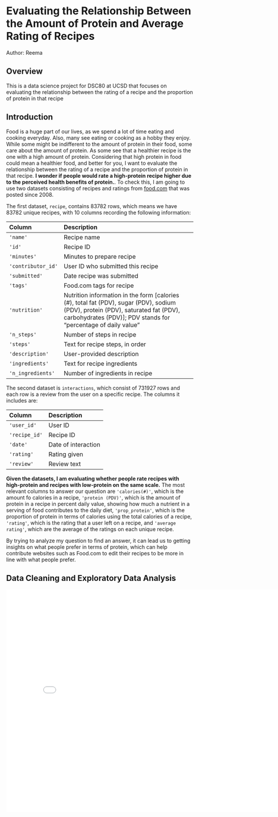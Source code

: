 # Evaluating the Relationship Between the Amount of Protein and Average Rating of Recipes

Author: Reema 

## Overview

This is a data science project for DSC80 at UCSD that focuses on evaluating the relationship between the rating of a recipe and the proportion of protein in that recipe

## Introduction

Food is a huge part of our lives, as we spend a lot of time eating and cooking everyday. Also, many see eating or cooking as a hobby they enjoy. While some might be indifferent to the amount of protein in their food, some care about the amount of protein. As some see that a healthier recipe is the one with a high amount of protein. Considering that high protein in food could mean a healthier food, and better for you, I want to evaluate the relationship between the rating of a recipe and the proportion of protein in that recipe. **I wonder if people would rate a high-protein recipe higher due to the perceived health benefits of protein.**. To check this, I am going to use two datasets consisting of recipes and ratings from [food.com](https://www.food.com/) that was posted since 2008.

The first dataset, `recipe`, contains 83782 rows, which means we have 83782 unique recipes, with 10 columns recording the following information:

| Column             | Description                                                                                                                                                                                       |
| :----------------- | :------------------------------------------------------------------------------------------------------------------------------------------------------------------------------------------------ |
| `'name'`           | Recipe name                                                                                                                                                                                       |
| `'id'`             | Recipe ID                                                                                                                                                                                         |
| `'minutes'`        | Minutes to prepare recipe                                                                                                                                                                         |
| `'contributor_id'` | User ID who submitted this recipe                                                                                                                                                                 |
| `'submitted'`      | Date recipe was submitted                                                                                                                                                                         |
| `'tags'`           | Food.com tags for recipe                                                                                                                                                                          |
| `'nutrition'`      | Nutrition information in the form [calories (#), total fat (PDV), sugar (PDV), sodium (PDV), protein (PDV), saturated fat (PDV), carbohydrates (PDV)]; PDV stands for “percentage of daily value” |
| `'n_steps'`        | Number of steps in recipe                                                                                                                                                                         |
| `'steps'`          | Text for recipe steps, in order                                                                                                                                                                   |
| `'description'`    | User-provided description                                                                                                                                                                         |
| `'ingredients'`    | Text for recipe ingredients                                                                                                                                                                       |
| `'n_ingredients'`  | Number of ingredients in recipe                                                                                                                                                                   |

The second dataset is `interactions`, which consist of 731927 rows and each row is a review from the user on a specific recipe. The columns it includes are:

| Column        | Description         |
| :------------ | :------------------ |
| `'user_id'`   | User ID             |
| `'recipe_id'` | Recipe ID           |
| `'date'`      | Date of interaction |
| `'rating'`    | Rating given        |
| `'review'`    | Review text         |

**Given the datasets, I am evaluating whether people rate recipes with high-protein and recipes with low-protein on the same scale.** The most relevant columns to answer our question are `'calories(#)'`, which is the amount fo calories in a recipe, `'protein (PDV)'`, which is the amount of protein in a recipe in percent daily value, showing how much a nutrient in a serving of food contributes to the daily diet, `'prop_protein'`, which is the proportion of protein in terms of calories using the total calories of a  recipe, `'rating'`, which is the rating that a user left on a recipe, and `'average rating'`, which are the average of the ratings on each unique recipe.

By trying to analyze my question to find an answer, it can lead us to getting insights on what people prefer in terms of protein, which can help contribute websites such as Food.com to edit their recipes to be more in line with what people prefer.

## Data Cleaning and Exploratory Data Analysis




<iframe
  src="assets/fairness_analysis_plot.html"
  width="800"
  height="600"
  frameborder="0"
></iframe>
